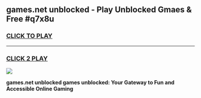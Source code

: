 
## games.net unblocked - Play Unblocked Gmaes & Free #q7x8u
<h3>
<a href="https://news.freeplayer.one?title=games.net_unblocked&ref=27F">CLICK TO PLAY</a></h3>
<hr>

<h3>
<a href="https://news.freeplayer.one?title=games.net_unblocked&ref=27F">CLICK 2 PLAY</a>
  
</h3>

<a href="https://news.freeplayer.one?title=games.net_unblocked&ref=27F/"><img src="https://clearcache.store/games.png"></a>


**games.net unblocked games unblocked: Your Gateway to Fun and Accessible Online Gaming**
